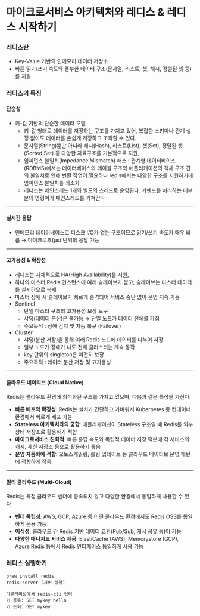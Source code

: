 # 마이크로서비스 아키텍처와 레디스 & 레디스 시작하기

### 레디스란

- Key-Value 기반의 인메모리 데이터 저장소
- 빠른 읽기/쓰기 속도와 풍부한 데이터 구조(문자열, 리스트, 셋, 해시, 정렬된 셋 등)를 지원


### 레디스의 특징

#### 단순성
- 키-값 기반의 단순한 데이터 모델  
  - 키-값 형태로 데이터를 저장하는 구조를 가지고 있어, 복잡한 스키마나 관계 설정 없이도 데이터를 손쉽게 저장하고 조회할 수 있다.
  - 문자열(String)뿐만 아니라 해시(Hash), 리스트(List), 셋(Set), 정렬된 셋(Sorted Set) 등 다양한 자료구조를 기본적으로 지원,
  - 임피던스 불일치(Impedance Mismatch) 해소 : 관계형 데이터베이스(RDBMS)에서는 데이터베이스의 테이블 구조와 애플리케이션의 객체 구조 간의 불일치로 인해 변환 작업이 필요하나 redis에서는 다양한 구조를 지원하기에 임피던스 불일치를 최소화
  - 레디스는 메인스레드 1개와 별도의 스레드로 운영된다. 커멘드를 처리하는 대부분의 명령어가 메인스레드를 거쳐간다

---

#### 실시간 응답 
- 인메모리 데이터베이스로 디스크 I/O가 없는 구조이므로 읽기/쓰기 속도가 매우 빠름 → 마이크로초(μs) 단위의 응답 가능

---

#### 고가용성 & 확장성
- 레디스는 자체적으로 HA(High Availability)를 지원, 
- 하나의 마스터 Redis 인스턴스에 여러 슬레이브가 붙고, 슬레이브는 마스터 데이터를 실시간으로 복제
- 마스터 장애 시 슬레이브가 빠르게 승격되어 서비스 중단 없이 운영 지속 가능
- Sentinel
  - 단일 마스터 구조의 고가용성 보장 도구
  - 샤딩(데이터 분산)은 불가능 → 단일 노드가 데이터 전체를 가짐
  - 주요목적 : 장애 감지 및 자동 복구 (Failover)
- Cluster 
  - 샤딩(분산 저장)을 통해 여러 Redis 노드에 데이터를 나누어 저장 
  - 일부 노드가 장애가 나도 전체 클러스터는 계속 동작
  - key 단위의 singleton은 여전히 보장
  - 주요목적 : 데이터 분산 저장 및 고가용성

---

#### 클라우드 네이티브 (Cloud Native)

Redis는 클라우드 환경에 최적화된 구조를 가지고 있으며, 다음과 같은 특성을 가진다.

- **빠른 배포와 확장성**: Redis는 설치가 간단하고 가벼워서 Kubernetes 등 컨테이너 환경에서 빠르게 배포 가능
- **Stateless 아키텍처와의 궁합**: 애플리케이션이 Stateless 구조일 때 Redis를 외부 상태 저장소로 활용하기 적합
- **마이크로서비스 친화적**: 빠른 응답 속도와 독립적 데이터 저장 덕분에 각 서비스의 캐시, 세션 저장소 등으로 활용하기 좋음
- **운영 자동화에 적합**: 오토스케일링, 롤링 업데이트 등 클라우드 네이티브 운영 패턴에 적합하게 작동

---

#### 멀티 클라우드 (Multi-Cloud)

Redis는 특정 클라우드 벤더에 종속되지 않고 다양한 환경에서 동일하게 사용할 수 있다

- **벤더 독립성**: AWS, GCP, Azure 등 어떤 클라우드 환경에서도 Redis OSS를 동일하게 운용 가능
- **이식성**: 클라우드 간 Redis 기반 데이터 교환(Pub/Sub, 캐시 공유 등)이 가능
- **다양한 매니지드 서비스 제공**: ElastiCache (AWS), Memorystore (GCP), Azure Redis 등에서 Redis 인터페이스 동일하게 사용 가능

### 레디스 실행하기 
```text
brew install redis
redis-server (서버 실행)

다른터미널에서 redis-cli 입력 
키 등록: SET mykey hello
키 조회: GET mykey
```

